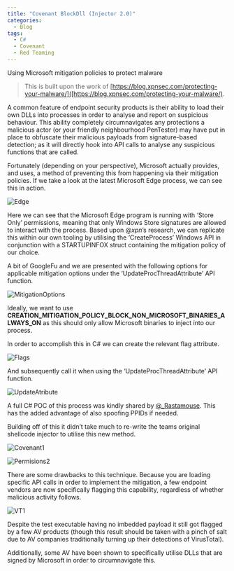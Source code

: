 ```yaml
---
title: "Covenant BlockDll (Injector 2.0)"
categories:
  - Blog
tags:
  - C#
  - Covenant
  - Red Teaming
---
```


Using Microsoft mitigation policies to protect malware

> This is built upon the work of [https://blog.xpnsec.com/protecting-your-malware/]([https://blog.xpnsec.com/protecting-your-malware/). 

A common feature of endpoint security products is their ability to load their own DLLs into processes in order to analyse and report on suspicious behaviour. This ability completely circumnavigates any protections a malicious actor (or your friendly neighbourhood PenTester) may have put in place to obfuscate their malicious payloads from signature-based detection; as it will directly hook into API calls to analyse any suspicious functions that are called.

Fortunately (depending on your perspective), Microsoft actually provides, and uses, a method of preventing this from happening via their mitigation policies. If we take a look at the latest Microsoft Edge process, we can see this in action.

![Edge]({{site.url}}/assets/posts/blockdll/Edge.png)

Here we can see that the Microsoft Edge program is running with ‘Store Only’ permissions, meaning that only Windows Store signatures are allowed to interact with the process.
Based upon @_xpn_’s research, we can replicate this within our own tooling by utilising the ‘CreateProcess’ Windows API in conjunction with a STARTUPINFOX struct containing the mitigation policy of our choice. 

A bit of GoogleFu and we are presented with the following options for applicable mitigation options under the ‘UpdateProcThreadAttribute’ API function.

![MitigationOptions]({{site.url}}/assets/posts/blockdll/MitigationOptions.png)

Ideally, we want to use **CREATION_MITIGATION_POLICY_BLOCK_NON_MICROSOFT_BINARIES_ALWAYS_ON** as this should only allow Microsoft binaries to inject into our process.

In order to accomplish this in C# we can create the relevant flag attribute.

![Flags]({{site.url}}/assets/posts/blockdll/Flags.png)

And subsequently call it when using the ‘UpdateProcThreadAttribute’ API function.

![UpdateAtribute]({{site.url}}/assets/posts/blockdll/UpdateAtribute.png)


A full C# POC of this process was kindly shared by [@_Rastamouse](https://gist.github.com/rasta-mouse/af009f49229c856dc26e3a243db185ec). This has the added advantage of also spoofing PPIDs if needed.

Building off of this it didn’t take much to re-write the teams original shellcode injector to utilise this new method.

![Covenant1]({{site.url}}/assets/posts/blockdll/Covenant1.png)

![Permisions2]({{site.url}}/assets/posts/blockdll/Permisions2.png)

There are some drawbacks to this technique. Because you are loading specific API calls in order to implement the mitigation, a few endpoint vendors are now specifically flagging this capability, regardless of whether malicious activity follows.

![VT1]({{site.url}}/assets/posts/blockdll/VT1.png)

Despite the test executable having no imbedded payload it still got flagged by a few AV products (though this result should be taken with a pinch of salt due to AV companies traditionally turning up their detections of VirusTotal).

Additionally, some AV have been shown to specifically utilise DLLs that are signed by Microsoft in order to circumnavigate this.
